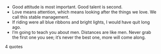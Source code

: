  - Good attitude is most important. Good talent is second.
 - Love means attention, which means looking after the things we love. We call this stable management.
 - If riding were all blue ribbons and bright lights, I would have quit long ago.
 - I’m going to teach you about men. Distances are like men. Never grab the first one you see; it’s never the best one, more will come along.

4 quotes